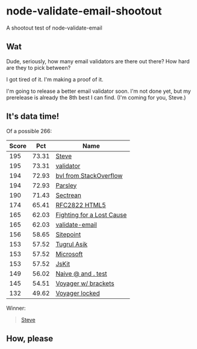 node-validate-email-shootout
============================

A shootout test of node-validate-email





Wat
---

Dude, seriously, how many email validators are there out there?  How hard are
they to pick between?

I got tired of it.  I'm making a proof of it.

I'm going to release a better email validator soon.  I'm not done yet, but my
prerelease is already the 8th best I can find.  (I'm coming for you, Steve.)





It's data time!
---------------

Of a possible 266:

| Score | Pct | Name |
|-------|-----|------|
| 195 | 73.31 | [Steve](http://stackoverflow.com/a/10906478/763127) |
| 195 | 73.31 | [validator](https://www.npmjs.org/package/validator) |
| 194 | 72.93 | [bvl from StackOverflow](http://stackoverflow.com/a/16016476/763127) |
| 194 | 72.93 | [Parsley](http://stackoverflow.com/a/25125279/763127) |
| 190 | 71.43 | [Sectrean](http://stackoverflow.com/a/46181/763127) |
| 174 | 65.41 | [RFC2822 HTML5](https://fightingforalostcause.net/content/misc/2006/compare-email-regex.php) |
| 165 | 62.03 | [Fighting for a Lost Cause](https://fightingforalostcause.net/content/misc/2006/compare-email-regex.php) |
| 165 | 62.03 | [validate-email](https://github.com/StoneCypher/node-validate-email) |
| 156 | 58.65 | [Sitepoint](http://www.sitepoint.com/javascript-validate-email-address-regex/) |
| 153 | 57.52 | [Tugrul Asik](http://stackoverflow.com/a/14622590/763127) |
| 153 | 57.52 | [Microsoft](http://stackoverflow.com/a/20373180/763127) |
| 153 | 57.52 | [JsKit](http://www.javascriptkit.com/script/script2/acheck.shtml) |
| 149 | 56.02 | [Naive @ and . test](http://stackoverflow.com/a/9204568/763127) |
| 145 | 54.51 | [Voyager w/ brackets](http://stackoverflow.com/a/9204568/763127) |
| 132 | 49.62 | [Voyager locked](http://stackoverflow.com/a/9204568/763127) |

Winner:

> [Steve](http://stackoverflow.com/a/10906478/763127)




How, please
-----------
